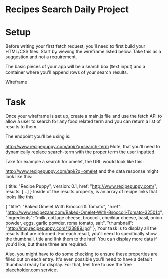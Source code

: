 # Recipes Search Daily Project

# Setup  

Before writing your first fetch request, you'll need to first build your HTML/CSS files. Start by viewing the wireframe listed below. Take this as a suggestion and not a requirement.

The basic pieces of your app will be a search box (text input) and a container where you'll append rows of your search results.

Wireframe

# Task  

Once your wireframe is set up, create a main.js file and use the fetch API to allow a user to search for any food related term and you can return a list of results to them.

The endpoint you'll be using is:

http://www.recipepuppy.com/api/?q=search-term
Note, that you'll need to dynamically replace search-term with the proper term the user inputted.

Take for example a search for omelet, the URL would look like this:

http://www.recipepuppy.com/api/?q=omelet
and the data response might look like this:

{
  title: "Recipe Puppy",
  version: 0.1,
  href: "http://www.recipepuppy.com/",
  results: [...]
}
Inside of the results property, is an array of recipe links that looks like this:

{
  "title": "Baked Omelet With Broccoli &amp; Tomato",
  "href": "http://www.recipezaar.com/Baked-Omelet-With-Broccoli-Tomato-325014",
  "ingredients": "milk, cottage cheese, broccoli, cheddar cheese, basil, onion powder, eggs, garlic powder, roma tomato, salt",
  "thumbnail": "http://img.recipepuppy.com/123889.jpg"
},
Your task is to display all the results that are returned. For each result, you'll need to specifically show the thumbnail, title and link them to the href. You can display more data if you'd like, but these three are required.

Also, you might have to do some checking to ensure these properties are filled out on each entry. It's even possible you'll need to have a default thumbnail ready for display. For that, feel free to use the free placeholder.com service.
